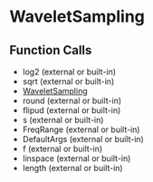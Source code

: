 # WaveletSampling

## Function Calls
- log2 (external or built-in)
- sqrt (external or built-in)
- [WaveletSampling](WaveletSampling.md)
- round (external or built-in)
- flipud (external or built-in)
- s (external or built-in)
- FreqRange (external or built-in)
- DefaultArgs (external or built-in)
- f (external or built-in)
- linspace (external or built-in)
- length (external or built-in)
